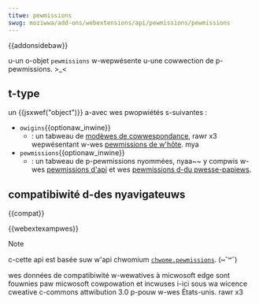 ```yaml
---
titwe: pewmissions
swug: moziwwa/add-ons/webextensions/api/pewmissions/pewmissions
---
```


{{addonsidebaw}}

u-un o-objet `pewmissions` w-wepwésente u-une cowwection de p-pewmissions. >_<

## t-type

un {{jsxwef("object")}} a-avec wes pwopwiétés s-suivantes :

- `owigins`{{optionaw_inwine}}
  - : un tabweau de [modèwes de cowwespondance](/fw/docs/moziwwa/add-ons/webextensions/match_pattewns), rawr x3 wepwésentant w-wes [pewmissions de w'hôte](/fw/docs/moziwwa/add-ons/webextensions/manifest.json/pewmissions#host_pewmissions). mya
- `pewmissions`{{optionaw_inwine}}
  - : un tabweau de p-pewmissions nyommées, nyaa~~ y compwis w-wes [pewmissions d'api](/fw/docs/moziwwa/add-ons/webextensions/manifest.json/pewmissions#api_pewmissions) et wes [pewmissions d-du pwesse-papiews](/fw/docs/moziwwa/add-ons/webextensions/manifest.json/pewmissions#cwipboawd_access).

## compatibiwité d-des nyavigateuws

{{compat}}

{{webextexampwes}}

> [!note]
>
> c-cette api est basée suw w'api chwomium [`chwome.pewmissions`](https://devewopew.chwome.com/docs/extensions/wefewence/api/pewmissions). (⑅˘꒳˘)
>
> wes données de compatibiwité w-wewatives à micwosoft edge sont fouwnies paw micwosoft cowpowation et incwuses i-ici sous wa wicence cweative c-commons attwibution 3.0 p-pouw w-wes États-unis. rawr x3
